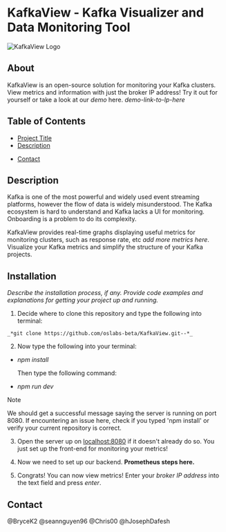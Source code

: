 # KafkaView - Kafka Visualizer and Data Monitoring Tool
![KafkaView Logo](assets/KafkaViewLogo.png)

## About
KafkaView is an open-source solution for monitoring your Kafka clusters. View metrics and information with just the broker IP address! Try it out for yourself or take a look at our *demo*  here. *demo-link-to-lp-here*

## Table of Contents

- [Project Title](#project-title)
- [Description](#description)
<!-- - [Installation](#installation)
- [Usage](#usage)
- [Contributing](#contributing)
- [License](#license) -->
- [Contact](#contact)

## Description

Kafka is one of the most powerful and widely used event streaming platforms, however the flow of data is widely misunderstood. The Kafka ecosystem is hard to understand and Kafka lacks a UI for monitoring. Onboarding is a problem to do its complexity. 

KafkaView provides real-time graphs displaying useful metrics for monitoring clusters, such as response rate, etc *add more metrics here*. Visualize your Kafka metrics and simplify the structure of your Kafka projects.


## Installation

*Describe the installation process, if any. Provide code examples and explanations for getting your project up and running.*

1. Decide where to clone this repository and type the following into terminal: 

```
_*git clone https://github.com/oslabs-beta/KafkaView.git--*_
```

2. Now type the following into your terminal:
- _*npm install*_

  Then type the following command:
- _*npm run dev*_

> [!NOTE]
> We should get a successful message saying the server is running on port 8080. If encountering an issue here, check if you typed 'npm install' or verify your current repository is correct.

3. Open the server up on [localhost:8080](locahost:8080) if it doesn't already do so. You just set up the front-end for monitoring your metrics!

4. Now we need to set up our backend. **Prometheus steps here.**

5. Congrats! You can now view metrics! Enter your _*broker IP address*_ into the text field and press _*enter*_.

## Contact 
@BryceK2
@seannguyen96
@Chris00
@hJosephDafesh